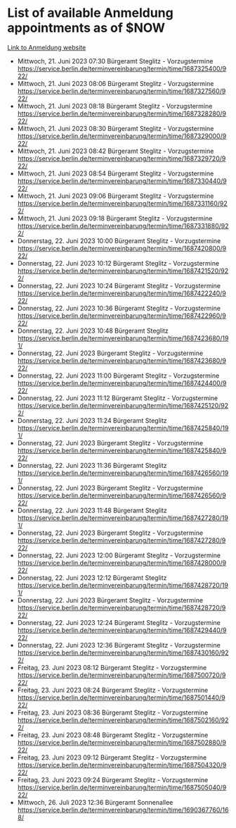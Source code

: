 # List of available Anmeldung appointments as of $NOW
[Link to Anmeldung website](https://service.berlin.de/terminvereinbarung/termin/tag.php?termin=1&anliegen[]=120686&dienstleisterlist=122210,122217,327316,122219,327312,122227,327314,122231,327346,122243,327348,122254,122252,329742,122260,329745,122262,329748,122271,327278,122273,327274,122277,327276,330436,122280,327294,122282,327290,122284,327292,122291,327270,122285,327266,122286,327264,122296,327268,150230,329760,122297,327286,122294,327284,122312,329763,122314,329775,122304,327330,122311,327334,122309,327332,317869,122281,327352,122279,329772,122283,122276,327324,122274,327326,122267,329766,122246,327318,122251,327320,122257,327322,122208,327298,122226,327300&herkunft=http%3A%2F%2Fservice.berlin.de%2Fdienstleistung%2F120686%2F)
- Mittwoch, 21. Juni 2023 07:30 Bürgeramt Steglitz - Vorzugstermine https://service.berlin.de/terminvereinbarung/termin/time/1687325400/922/
- Mittwoch, 21. Juni 2023 08:06 Bürgeramt Steglitz - Vorzugstermine https://service.berlin.de/terminvereinbarung/termin/time/1687327560/922/
- Mittwoch, 21. Juni 2023 08:18 Bürgeramt Steglitz - Vorzugstermine https://service.berlin.de/terminvereinbarung/termin/time/1687328280/922/
- Mittwoch, 21. Juni 2023 08:30 Bürgeramt Steglitz - Vorzugstermine https://service.berlin.de/terminvereinbarung/termin/time/1687329000/922/
- Mittwoch, 21. Juni 2023 08:42 Bürgeramt Steglitz - Vorzugstermine https://service.berlin.de/terminvereinbarung/termin/time/1687329720/922/
- Mittwoch, 21. Juni 2023 08:54 Bürgeramt Steglitz - Vorzugstermine https://service.berlin.de/terminvereinbarung/termin/time/1687330440/922/
- Mittwoch, 21. Juni 2023 09:06 Bürgeramt Steglitz - Vorzugstermine https://service.berlin.de/terminvereinbarung/termin/time/1687331160/922/
- Mittwoch, 21. Juni 2023 09:18 Bürgeramt Steglitz - Vorzugstermine https://service.berlin.de/terminvereinbarung/termin/time/1687331880/922/
- Donnerstag, 22. Juni 2023 10:00 Bürgeramt Steglitz - Vorzugstermine https://service.berlin.de/terminvereinbarung/termin/time/1687420800/922/
- Donnerstag, 22. Juni 2023 10:12 Bürgeramt Steglitz - Vorzugstermine https://service.berlin.de/terminvereinbarung/termin/time/1687421520/922/
- Donnerstag, 22. Juni 2023 10:24 Bürgeramt Steglitz - Vorzugstermine https://service.berlin.de/terminvereinbarung/termin/time/1687422240/922/
- Donnerstag, 22. Juni 2023 10:36 Bürgeramt Steglitz - Vorzugstermine https://service.berlin.de/terminvereinbarung/termin/time/1687422960/922/
- Donnerstag, 22. Juni 2023 10:48 Bürgeramt Steglitz https://service.berlin.de/terminvereinbarung/termin/time/1687423680/191/
- Donnerstag, 22. Juni 2023  Bürgeramt Steglitz - Vorzugstermine https://service.berlin.de/terminvereinbarung/termin/time/1687423680/922/
- Donnerstag, 22. Juni 2023 11:00 Bürgeramt Steglitz - Vorzugstermine https://service.berlin.de/terminvereinbarung/termin/time/1687424400/922/
- Donnerstag, 22. Juni 2023 11:12 Bürgeramt Steglitz - Vorzugstermine https://service.berlin.de/terminvereinbarung/termin/time/1687425120/922/
- Donnerstag, 22. Juni 2023 11:24 Bürgeramt Steglitz https://service.berlin.de/terminvereinbarung/termin/time/1687425840/191/
- Donnerstag, 22. Juni 2023  Bürgeramt Steglitz - Vorzugstermine https://service.berlin.de/terminvereinbarung/termin/time/1687425840/922/
- Donnerstag, 22. Juni 2023 11:36 Bürgeramt Steglitz https://service.berlin.de/terminvereinbarung/termin/time/1687426560/191/
- Donnerstag, 22. Juni 2023  Bürgeramt Steglitz - Vorzugstermine https://service.berlin.de/terminvereinbarung/termin/time/1687426560/922/
- Donnerstag, 22. Juni 2023 11:48 Bürgeramt Steglitz https://service.berlin.de/terminvereinbarung/termin/time/1687427280/191/
- Donnerstag, 22. Juni 2023  Bürgeramt Steglitz - Vorzugstermine https://service.berlin.de/terminvereinbarung/termin/time/1687427280/922/
- Donnerstag, 22. Juni 2023 12:00 Bürgeramt Steglitz - Vorzugstermine https://service.berlin.de/terminvereinbarung/termin/time/1687428000/922/
- Donnerstag, 22. Juni 2023 12:12 Bürgeramt Steglitz https://service.berlin.de/terminvereinbarung/termin/time/1687428720/191/
- Donnerstag, 22. Juni 2023  Bürgeramt Steglitz - Vorzugstermine https://service.berlin.de/terminvereinbarung/termin/time/1687428720/922/
- Donnerstag, 22. Juni 2023 12:24 Bürgeramt Steglitz - Vorzugstermine https://service.berlin.de/terminvereinbarung/termin/time/1687429440/922/
- Donnerstag, 22. Juni 2023 12:36 Bürgeramt Steglitz - Vorzugstermine https://service.berlin.de/terminvereinbarung/termin/time/1687430160/922/
- Freitag, 23. Juni 2023 08:12 Bürgeramt Steglitz - Vorzugstermine https://service.berlin.de/terminvereinbarung/termin/time/1687500720/922/
- Freitag, 23. Juni 2023 08:24 Bürgeramt Steglitz - Vorzugstermine https://service.berlin.de/terminvereinbarung/termin/time/1687501440/922/
- Freitag, 23. Juni 2023 08:36 Bürgeramt Steglitz - Vorzugstermine https://service.berlin.de/terminvereinbarung/termin/time/1687502160/922/
- Freitag, 23. Juni 2023 08:48 Bürgeramt Steglitz - Vorzugstermine https://service.berlin.de/terminvereinbarung/termin/time/1687502880/922/
- Freitag, 23. Juni 2023 09:12 Bürgeramt Steglitz - Vorzugstermine https://service.berlin.de/terminvereinbarung/termin/time/1687504320/922/
- Freitag, 23. Juni 2023 09:24 Bürgeramt Steglitz - Vorzugstermine https://service.berlin.de/terminvereinbarung/termin/time/1687505040/922/
- Mittwoch, 26. Juli 2023 12:36 Bürgeramt Sonnenallee https://service.berlin.de/terminvereinbarung/termin/time/1690367760/168/
